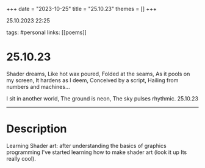 +++
date = "2023-10-25"
title = "25.10.23"
themes = []
+++

25.10.2023 22:25

tags: #personal
links: [[poems]]

# 25.10.23

Shader dreams,
Like hot wax poured,
Folded at the seams,
As it pools on my screen, 
It hardens as I deem,
Conceived by a script,
Hailing from numbers and machines...

I sit in another world,
The ground is neon,
The sky pulses rhythmic.
25.10.23

---

# Description

Learning Shader art: after understanding the basics of graphics programming I've started learning how to make shader art (look it up Its really cool).